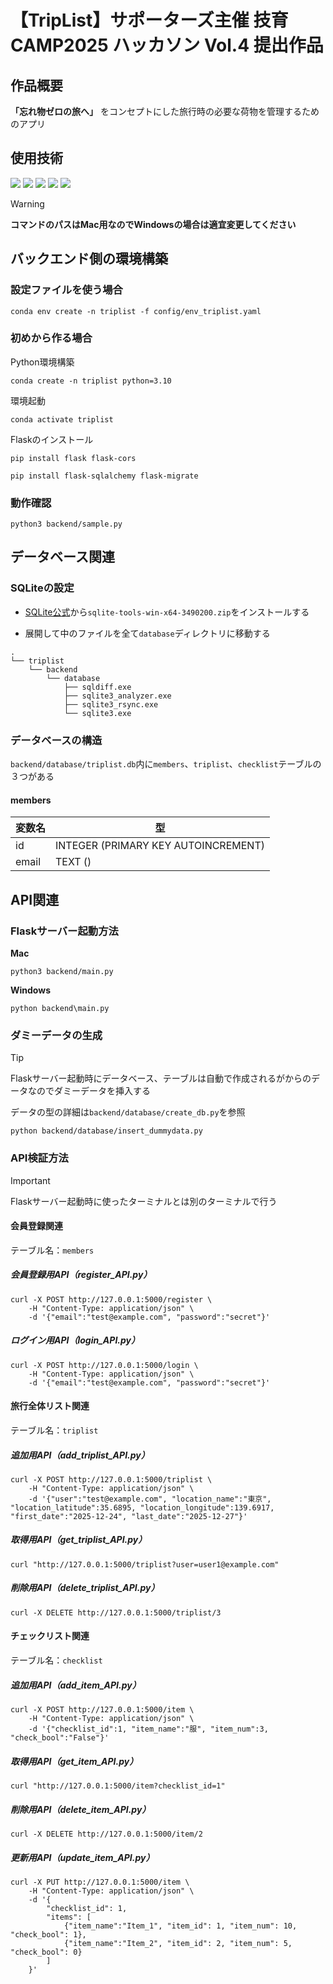# 【TripList】サポーターズ主催 技育CAMP2025 ハッカソン Vol.4 提出作品

## 作品概要

**「忘れ物ゼロの旅へ」** をコンセプトにした旅行時の必要な荷物を管理するためのアプリ

## 使用技術

![](https://img.shields.io/badge/Python-3.10-green)
![](https://img.shields.io/badge/Flask-3.1.1-blue)
![](https://img.shields.io/badge/SQLite-3.45.3-blue)
![](https://img.shields.io/badge/React-19.1.0-blue)
![](https://img.shields.io/badge/npm-11.3.0-red)

> [!WARNING]
> **コマンドのパスはMac用なのでWindowsの場合は適宜変更してください**

## バックエンド側の環境構築

### 設定ファイルを使う場合

```
conda env create -n triplist -f config/env_triplist.yaml
```

### 初めから作る場合

Python環境構築

```
conda create -n triplist python=3.10
```

環境起動

```
conda activate triplist
```

Flaskのインストール

```
pip install flask flask-cors
```

```
pip install flask-sqlalchemy flask-migrate
```

### 動作確認

```
python3 backend/sample.py
```

## データベース関連

### SQLiteの設定

- [SQLite公式](https://www.sqlite.org/download.html)から`sqlite-tools-win-x64-3490200.zip`をインストールする
  
- 展開して中のファイルを全て`database`ディレクトリに移動する

```
.
└── triplist
    └── backend
        └── database
            ├── sqldiff.exe
            ├── sqlite3_analyzer.exe
            ├── sqlite3_rsync.exe
            └── sqlite3.exe
```

### データベースの構造

`backend/database/triplist.db`内に`members`、`triplist`、`checklist`テーブルの３つがある

#### members

| 変数名 | 型 |
| ---- | ---- |
| id | INTEGER (PRIMARY KEY AUTOINCREMENT) |
| email | TEXT () |


## API関連

### Flaskサーバー起動方法

**Mac**
```
python3 backend/main.py
```

**Windows**
```
python backend\main.py
```

### ダミーデータの生成

> [!TIP]
> Flaskサーバー起動時にデータベース、テーブルは自動で作成されるがからのデータなのでダミーデータを挿入する
>
> データの型の詳細は```backend/database/create_db.py```を参照

```
python backend/database/insert_dummydata.py   
```

### API検証方法

> [!IMPORTANT]
> Flaskサーバー起動時に使ったターミナルとは別のターミナルで行う


#### 会員登録関連

テーブル名：```members```

##### 会員登録用API（register_API.py）

```
curl -X POST http://127.0.0.1:5000/register \
    -H "Content-Type: application/json" \
    -d '{"email":"test@example.com", "password":"secret"}'
```

##### ログイン用API（login_API.py）

```
curl -X POST http://127.0.0.1:5000/login \
    -H "Content-Type: application/json" \
    -d '{"email":"test@example.com", "password":"secret"}'
```

#### 旅行全体リスト関連

テーブル名：```triplist```

##### 追加用API（add_triplist_API.py）

```
curl -X POST http://127.0.0.1:5000/triplist \
    -H "Content-Type: application/json" \
    -d '{"user":"test@example.com", "location_name":"東京", "location_latitude":35.6895, "location_longitude":139.6917, "first_date":"2025-12-24", "last_date":"2025-12-27"}'
```

##### 取得用API（get_triplist_API.py）

```
curl "http://127.0.0.1:5000/triplist?user=user1@example.com"
```

##### 削除用API（delete_triplist_API.py）

```
curl -X DELETE http://127.0.0.1:5000/triplist/3
```

#### チェックリスト関連

テーブル名：```checklist```

##### 追加用API（add_item_API.py）

```
curl -X POST http://127.0.0.1:5000/item \
    -H "Content-Type: application/json" \
    -d '{"checklist_id":1, "item_name":"服", "item_num":3, "check_bool":"False"}'
```

##### 取得用API（get_item_API.py）

```
curl "http://127.0.0.1:5000/item?checklist_id=1"
```

##### 削除用API（delete_item_API.py）

```
curl -X DELETE http://127.0.0.1:5000/item/2
```

##### 更新用API（update_item_API.py）

```
curl -X PUT http://127.0.0.1:5000/item \
    -H "Content-Type: application/json" \
    -d '{
        "checklist_id": 1,
        "items": [
            {"item_name":"Item_1", "item_id": 1, "item_num": 10, "check_bool": 1},
            {"item_name":"Item_2", "item_id": 2, "item_num": 5, "check_bool": 0}
        ]
    }'
```